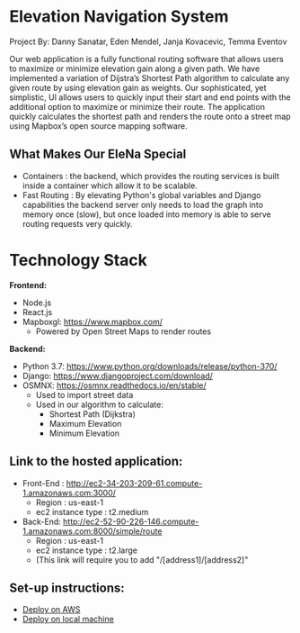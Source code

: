 # Elevation Navigation System

Project By: Danny Sanatar, Eden Mendel, Janja Kovacevic, Temma Eventov

Our web application is a fully functional routing software that allows users to maximize or minimize elevation gain along a given path. We have implemented a variation of Dijstra’s Shortest Path algorithm to calculate any given route by using elevation gain as weights. Our sophisticated, yet simplistic, UI allows users to quickly input their start and end points with the additional option to maximize or minimize their route. The application quickly calculates the shortest path and renders the route onto a street map using Mapbox’s open source mapping software.

## What Makes Our EleNa Special 

  - Containers : the backend, which provides the routing services is built inside a container which allow it to be scalable.
  - Fast Routing : By elevating Python's global variables and Django capabilities the backend server only needs to load the graph into memory once (slow), but once loaded into memory is able to serve routing requests very quickly.


# Technology Stack

**Frontend:**
  * Node.js
  * React.js 
  * Mapboxgl: https://www.mapbox.com/
    * Powered by Open Street Maps to render routes
  
**Backend:**
  * Python 3.7: https://www.python.org/downloads/release/python-370/
  * Django: https://www.djangoproject.com/download/
  * OSMNX: https://osmnx.readthedocs.io/en/stable/
    * Used to import street data
    * Used in our algorithm to calculate:
      * Shortest Path (Dijkstra)
      * Maximum Elevation
      * Minimum Elevation

## Link to the hosted application:
  * Front-End : http://ec2-34-203-209-61.compute-1.amazonaws.com:3000/
    * Region : us-east-1
    * ec2 instance type : t2.medium
  * Back-End: http://ec2-52-90-226-146.compute-1.amazonaws.com:8000/simple/route
    * Region : us-east-1
    * ec2 instance type : t2.large
    * (This link will require you to add "/[address1]/[address2]"


## Set-up instructions:
  * [Deploy on AWS](https://github.com/mendeleden/CS520-Elena/tree/master/cloud)
  * [Deploy on local machine](https://github.com/mendeleden/CS520-Elena/tree/master/local)

